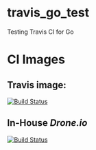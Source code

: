 # travis_go_test
Testing Travis CI for Go

# CI Images

## Travis image:

[![Build Status](https://travis-ci.org/cdemers/travis_go_test.svg?branch=master)](https://travis-ci.org/cdemers/travis_go_test)

## In-House _Drone.io_

[![Build Status](http://do-infra-rancher.ocld.wkng.net:31880/api/badges/cdemers/travis_go_test/status.svg)](http://do-infra-rancher.ocld.wkng.net:31880/cdemers/travis_go_test)
